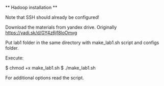 ** Hadoop installation **

Note that SSH should already be configured!

Download the materials from yandex drive.
Originally https://yadi.sk/d/GY4z6jf8loOmvg

Put lab1 folder in the same directory with make_lab1.sh script and configs folder.

Execute:

$ chmod +x make_lab1.sh
$ ./make_lab1.sh

For additional options read the script.
